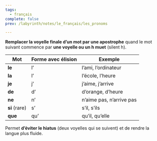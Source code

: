 ```yaml
---
tags:
  - français
complete: false
prev: /labyrinth/notes/le_français/les_pronoms

---
```

**Remplacer la voyelle finale d’un mot par une apostrophe** quand le mot suivant commence par **une voyelle ou un h muet** (silent h).

| Mot           | Forme avec élision | Exemple                  |
| ------------- | ------------------ | ------------------------ |
| **le**        | l’                 | l’ami, l’ordinateur      |
| **la**        | l’                 | l’école, l’heure         |
| **je**        | j’                 | j’aime, j’arrive         |
| **de**        | d’                 | d’orange, d’heure        |
| **ne**        | n’                 | n’aime pas, n’arrive pas |
| **si** (rare) | s’                 | s’il, s’ils              |
| **que**       | qu’                | qu’il, qu’elle           |
Permet **d’éviter le hiatus** (deux voyelles qui se suivent) et de rendre la langue plus fluide.